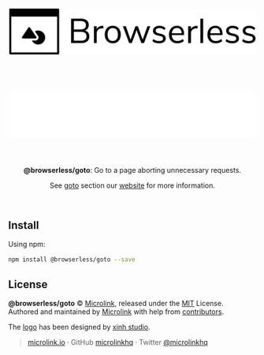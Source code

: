 <div align="center">
  <br>
  <img style="width: 500px; margin:3rem 0 1.5rem;" src="/static/logo-banner.png#gh-light-mode-only" alt="browserless">
  <img style="width: 500px; margin:3rem 0 1.5rem;" src="/static/logo-banner-light.png#gh-dark-mode-only" alt="browserless">
  <br>
  <br>
  <p align="center"><strong>@browserless/goto</strong>: Go to a page aborting unnecessary requests.</p>
  <p align="center">See <a href="https://browserless.js.org/#%2F%3Fid=gotopage-options" target='_blank' rel='noopener noreferrer'>goto</a> section our <a href="https://browserless.js.org" target='_blank' rel='noopener noreferrer'>website</a> for more information.</p>
  <br>
</div>

## Install

Using npm:

```sh
npm install @browserless/goto --save
```

## License

**@browserless/goto** © [Microlink](https://microlink.io), released under the [MIT](https://github.com/microlinkhq/browserless/blob/master/LICENSE.md) License.<br>
Authored and maintained by [Microlink](https://microlink.io) with help from [contributors](https://github.com/microlinkhq/browserless/contributors).

The [logo](https://thenounproject.com/term/browser/288309/) has been designed by [xinh studio](https://xinh.studio).

> [microlink.io](https://microlink.io) · GitHub [microlinkhq](https://github.com/microlinkhq) · Twitter [@microlinkhq](https://twitter.com/microlinkhq)
